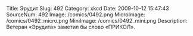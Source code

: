 Title: Эрудит 
Slug: 492 
Category: xkcd 
Date: 2009-10-12 15:47:43 
SourceNum: 492 
Image: /comics/0492.png 
MicroImage: /comics/0492_micro.png 
MiniImage: /comics/0492_mini.png 
Description: Ветеран «Эрудита» заметил бы слово «ПРИКОЛ». 

